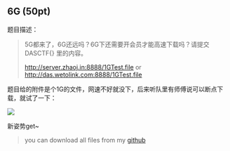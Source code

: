 ## 6G (50pt)
题目描述：

> 5G都来了，6G还远吗？6G下还需要开会员才能高速下载吗？请提交 DASCTF{} 里的内容。
>
> http://server.zhaoj.in:8888/1GTest.file or http://das.wetolink.com:8888/1GTest.file 

题目给的附件是个1G的文件，网速不好就没下，后来听队里有师傅说可以断点下载，就试了一下：

![](http://image.taqini.space/img/20200425141555.png)

新姿势get~

> you can download all files from my [github](https://github.com/TaQini/ctf/tree/master/DASCTF2020/misc/6g) 

